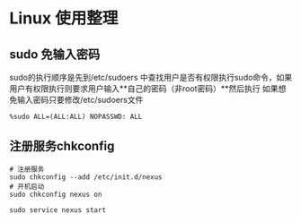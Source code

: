 # Linux 使用整理

## sudo 免输入密码
sudo的执行顺序是先到/etc/sudoers 中查找用户是否有权限执行sudo命令，如果用户有权限执行则要求用户输入**自己的密码（非root密码）**然后执行
如果想免输入密码只要修改/etc/sudoers文件
```
%sudo ALL=(ALL:ALL) NOPASSWD: ALL
```
## 注册服务chkconfig
```
# 注册服务
sudo chkconfig --add /etc/init.d/nexus
# 开机启动
sudo chkconfig nexus on

sudo service nexus start
```
